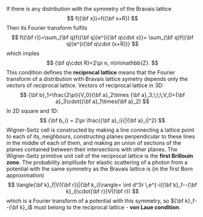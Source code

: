 If there is any distribution with the symmetry of the Bravais lattice
$$
f({\bf x})=f({\bf x+R})
$$
Then its Fourier transform fulfils
$$
f({\bf r})=\sum_{\bf q}f({\bf q})e^{i{\bf q\cdot x}}=
\sum_{\bf q}f({\bf q})e^{i{\bf q\cdot (x+R)}}
$$
which imples
$$
{\bf q\cdot R}=2\pi n, n\in\mathbb{Z}.
$$
This condition defines the **reciprocal lattice** means that the Fourier transform of a distribution with Bravais lattice symetry depends only the vectors of reciprocal lattice.
Vectors of reciprocal lattice in 3D:
$$
{\bf b}_1=\frac{2\pi}{V_0}{\bf a}_2\times {\bf a}_3,\;\;\;V_0={\bf a}_3\cdot({\bf a}_1\times{\bf a}_2)
$$
In 2D square and 1D:
$$
{\bf b_i} = 2\pi \frac{{\bf a}_i}{|{\bf a}_i|^2}
$$
Wigner-Seitz cell is constructed by making a line connecting a lattice point to each of its, neighbours, constructing planes perpendicular to these lines in the middle of each of them, and making an union of sections of the planes contained between their intersections with other planes.
The Wigner-Seitz primitive unit cell of the reciprocal lattice is the **first Brillouin zone**.
The probability amplitude for elastic scattering of a photon from a potential with the same symmetry as the Bravais lattice is (in the first Born approximation)
$$
\langle{\bf k}_f|V({\bf r})|{\bf k_i}\rangle=
\int d^3r \,e^{-i({\bf k}_f--{\bf k}_i)\cdot{\bf r}}V({\bf r})
$$
which is a Fourier transform of a potential with this symmetry, so ${\bf k}_f--{\bf k}_i$ must belong to the reciprocal lattice - **von Laue condition**.